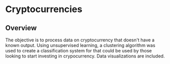 # Cryptocurrencies

## Overview 

The objective is to process data on cryptocurrency that doesn't have a known output. Using unsupervised learning, a clustering algorithm was used to create a classification system for that could be used by those looking to start investing in crypocurrency. Data visualizations are included. 